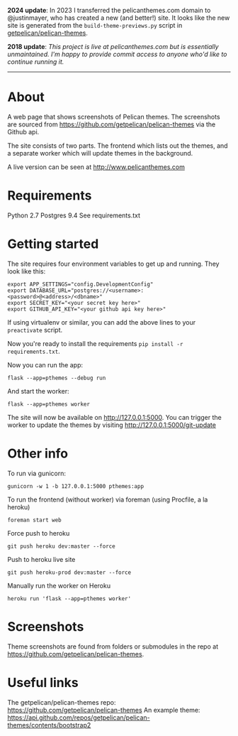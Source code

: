 **2024 update**: In 2023 I transferred the pelicanthemes.com domain to @justinmayer, who has created a new (and better!) site. It looks like the new site is generated from the `build-theme-previews.py` script in [getpelican/pelican-themes](https://github.com/getpelican/pelican-themes).

**2018 update**: _This project is live at pelicanthemes.com but is essentially unmaintained.  I'm happy to provide commit access to anyone who'd like to continue running it._

------

# About
A web page that shows screenshots of Pelican themes.  The screenshots are sourced from <https://github.com/getpelican/pelican-themes> via the Github api.

The site consists of two parts.  The frontend which lists out the themes, and a separate worker which will update themes in the background.

A live version can be seen at http://www.pelicanthemes.com

# Requirements
Python 2.7
Postgres 9.4
See requirements.txt


# Getting started

The site requires four environment variables to get up and running.  They look like this:

```
export APP_SETTINGS="config.DevelopmentConfig"
export DATABASE_URL="postgres://<username>:<password>@<address>/<dbname>"
export SECRET_KEY="<your secret key here>"
export GITHUB_API_KEY="<your github api key here>"
```

If using virtualenv or similar, you can add the above lines to your `preactivate` script.

Now you're ready to install the requirements `pip install -r requirements.txt`.

Now you can run the app:

`flask --app=pthemes --debug run`

And start the worker:

`flask --app=pthemes worker`

The site will now be available on http://127.0.0.1:5000.  You can trigger the worker to update the themes by visiting http://127.0.0.1:5000/git-update

# Other info

To run via gunicorn:

`gunicorn -w 1 -b 127.0.0.1:5000 pthemes:app`

To run the frontend (without worker) via foreman (using Procfile, a la heroku)

`foreman start web`

Force push to heroku

`git push heroku dev:master --force`

Push to heroku live site

`git push heroku-prod dev:master --force`

Manually run the worker on Heroku

`heroku run 'flask --app=pthemes worker'`


# Screenshots
Theme screenshots are found from folders or submodules in the repo at <https://github.com/getpelican/pelican-themes>.


# Useful links
The getpelican/pelican-themes repo: <https://github.com/getpelican/pelican-themes>
An example theme: <https://api.github.com/repos/getpelican/pelican-themes/contents/bootstrap2>
